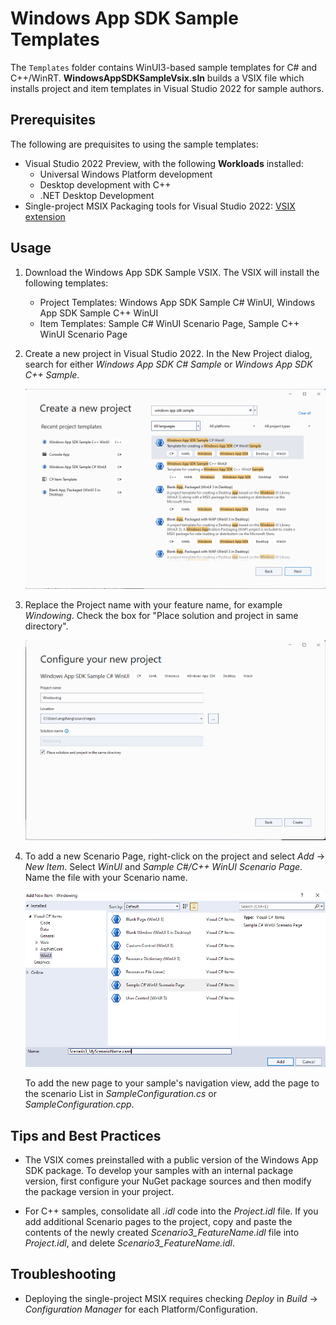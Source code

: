 # Windows App SDK Sample Templates

The `Templates` folder contains WinUI3-based sample templates for C# and C++/WinRT. **WindowsAppSDKSampleVsix.sln** builds a VSIX file which installs project and item templates in Visual Studio 2022 for sample authors.

## Prerequisites

The following are prequisites to using the sample templates:

- Visual Studio 2022 Preview, with the following **Workloads** installed:
   - Universal Windows Platform development
   - Desktop development with C++
   - .NET Desktop Development
- Single-project MSIX Packaging tools for Visual Studio 2022: [VSIX extension](https://marketplace.visualstudio.com/items?itemName=ProjectReunion.MicrosoftSingleProjectMSIXPackagingToolsDev17)

## Usage

1. Download the Windows App SDK Sample VSIX. The VSIX will install the following templates:

    - Project Templates: Windows App SDK Sample C# WinUI, Windows App SDK Sample C++ WinUI
    - Item Templates: Sample C# WinUI Scenario Page, Sample C++ WinUI Scenario Page

2. Create a new project in Visual Studio 2022. In the New Project dialog, search for either *Windows App SDK C# Sample* or *Windows App SDK C++ Sample*.

    ![Create New Project](./readme-images/create-newproject.png)

3. Replace the Project name with your feature name, for example *Windowing*. Check the box for "Place solution and project in same directory".

    ![Name Project](./readme-images/name-project.png)

4. To add a new Scenario Page, right-click on the project and select *Add* -> *New Item*. Select *WinUI* and *Sample C#/C++ WinUI Scenario Page*. Name the file with your Scenario name.

    ![Add Scenario Page](./readme-images/add-scenario.png)

    To add the new page to your sample's navigation view, add the page to the scenario List in *SampleConfiguration.cs* or *SampleConfiguration.cpp*.

## Tips and Best Practices

* The VSIX comes preinstalled with a public version of the Windows App SDK package. To develop your samples with an internal package version, first configure your NuGet package sources and then modify the package version in your project.

* For C++ samples, consolidate all *.idl* code into the *Project.idl* file. If you add additional Scenario pages to the project, copy and paste the contents of the newly created *Scenario3_FeatureName.idl* file into *Project.idl*, and delete *Scenario3_FeatureName.idl*.

## Troubleshooting

* Deploying the single-project MSIX requires checking *Deploy* in *Build* -> *Configuration Manager* for each Platform/Configuration.

